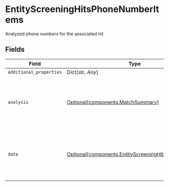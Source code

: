 # EntityScreeningHitsPhoneNumberItems

Analyzed phone numbers for the associated hit


## Fields

| Field                                                                                                            | Type                                                                                                             | Required                                                                                                         | Description                                                                                                      |
| ---------------------------------------------------------------------------------------------------------------- | ---------------------------------------------------------------------------------------------------------------- | ---------------------------------------------------------------------------------------------------------------- | ---------------------------------------------------------------------------------------------------------------- |
| `additional_properties`                                                                                          | Dict[str, *Any*]                                                                                                 | :heavy_minus_sign:                                                                                               | N/A                                                                                                              |
| `analysis`                                                                                                       | [Optional[components.MatchSummary]](../../models/components/matchsummary.md)                                     | :heavy_minus_sign:                                                                                               | Summary object reflecting the match result of the associated data                                                |
| `data`                                                                                                           | [Optional[components.EntityScreeningHitPhoneNumbers]](../../models/components/entityscreeninghitphonenumbers.md) | :heavy_minus_sign:                                                                                               | Phone number information associated with the entity screening hit                                                |